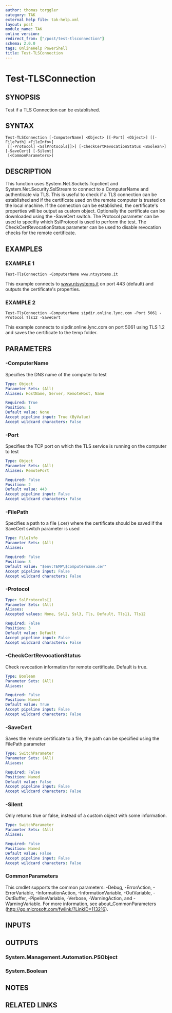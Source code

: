 ```yaml
---
author: thomas torggler
category: TAK
external help file: tak-help.xml
layout: post
module_name: TAK
online version:
redirect_from: ["/post/test-tlsconnection"]
schema: 2.0.0
tags: OnlineHelp PowerShell
title: Test-TLSConnection
---
```


# Test-TLSConnection

## SYNOPSIS
Test if a TLS Connection can be established.

## SYNTAX

```
Test-TLSConnection [-ComputerName] <Object> [[-Port] <Object>] [[-FilePath] <FileInfo>]
 [[-Protocol] <SslProtocols[]>] [-CheckCertRevocationStatus <Boolean>] [-SaveCert] [-Silent]
 [<CommonParameters>]
```

## DESCRIPTION
This function uses System.Net.Sockets.Tcpclient and System.Net.Security.SslStream to connect to a ComputerName and
authenticate via TLS.
This is useful to check if a TLS connection can be established and if the certificate used on
the remote computer is trusted on the local machine.
If the connection can be established, the certificate's properties will be output as custom object.
Optionally the certificate can be downloaded using the -SaveCert switch.
The Protocol parameter can be used to specifiy which SslProtocol is used to perform the test.
The CheckCertRevocationStatus parameter
can be used to disable revocation checks for the remote certificate.

## EXAMPLES

### EXAMPLE 1
```
Test-TlsConnection -ComputerName www.ntsystems.it
```

This example connects to www.ntsystems.it on port 443 (default) and outputs the certificate's properties.

### EXAMPLE 2
```
Test-TlsConnection -ComputerName sipdir.online.lync.com -Port 5061 -Protocol Tls12 -SaveCert
```

This example connects to sipdir.online.lync.com on port 5061 using TLS 1.2 and saves the certificate to the temp folder.

## PARAMETERS

### -ComputerName
Specifies the DNS name of the computer to test

```yaml
Type: Object
Parameter Sets: (All)
Aliases: HostName, Server, RemoteHost, Name

Required: True
Position: 1
Default value: None
Accept pipeline input: True (ByValue)
Accept wildcard characters: False
```

### -Port
Specifies the TCP port on which the TLS service is running on the computer to test

```yaml
Type: Object
Parameter Sets: (All)
Aliases: RemotePort

Required: False
Position: 2
Default value: 443
Accept pipeline input: False
Accept wildcard characters: False
```

### -FilePath
Specifies a path to a file (.cer) where the certificate should be saved if the SaveCert switch parameter is used

```yaml
Type: FileInfo
Parameter Sets: (All)
Aliases:

Required: False
Position: 3
Default value: "$env:TEMP\$computername.cer"
Accept pipeline input: False
Accept wildcard characters: False
```

### -Protocol


```yaml
Type: SslProtocols[]
Parameter Sets: (All)
Aliases:
Accepted values: None, Ssl2, Ssl3, Tls, Default, Tls11, Tls12

Required: False
Position: 3
Default value: Default
Accept pipeline input: False
Accept wildcard characters: False
```

### -CheckCertRevocationStatus
Check revocation information for remote certificate.
Default is true.

```yaml
Type: Boolean
Parameter Sets: (All)
Aliases:

Required: False
Position: Named
Default value: True
Accept pipeline input: False
Accept wildcard characters: False
```

### -SaveCert
Saves the remote certificate to a file, the path can be specified using the FilePath parameter

```yaml
Type: SwitchParameter
Parameter Sets: (All)
Aliases:

Required: False
Position: Named
Default value: False
Accept pipeline input: False
Accept wildcard characters: False
```

### -Silent
Only returns true or false, instead of a custom object with some information.

```yaml
Type: SwitchParameter
Parameter Sets: (All)
Aliases:

Required: False
Position: Named
Default value: False
Accept pipeline input: False
Accept wildcard characters: False
```

### CommonParameters
This cmdlet supports the common parameters: -Debug, -ErrorAction, -ErrorVariable, -InformationAction, -InformationVariable, -OutVariable, -OutBuffer, -PipelineVariable, -Verbose, -WarningAction, and -WarningVariable.
For more information, see about_CommonParameters (http://go.microsoft.com/fwlink/?LinkID=113216).

## INPUTS

## OUTPUTS

### System.Management.Automation.PSObject

### System.Boolean

## NOTES

## RELATED LINKS
